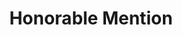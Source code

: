 ---
layout: post
year: 2017
inline: true
title: Honorable Mention
where:  Competition for Simulated Response to Marine Pollution, Korea Marine Environment Management Corporation (KOEM)
---